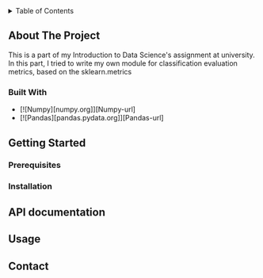 <!-- TABLE OF CONTENTS -->
<details>
  <summary>Table of Contents</summary>
  <ol>
    <li>
      <a href="#about-the-project">About The Project</a>
      <ul>
        <li><a href="#built-with">Built With</a></li>
      </ul>
    </li>
    <li>
      <a href="#getting-started">Getting Started</a>
      <ul>
        <li><a href="#prerequisites">Prerequisites</a></li>
        <li><a href="#installation">Installation</a></li>
      </ul>
    </li>
    <li><a href="#api-documentation">API documentation</li>
    <li><a href="#usage">Usage</a></li>
    <li><a href="#contact">Contact</a></li>
  </ol>
</details>


## About The Project

This is a part of my Introduction to Data Science's assignment at university. In this part, I tried to write my own module for classification evaluation metrics, based on the sklearn.metrics



### Built With

* [![Numpy][numpy.org]][Numpy-url]
* [![Pandas][pandas.pydata.org]][Pandas-url]



## Getting Started

### Prerequisites



### Installation



## API documentation



## Usage



## Contact
